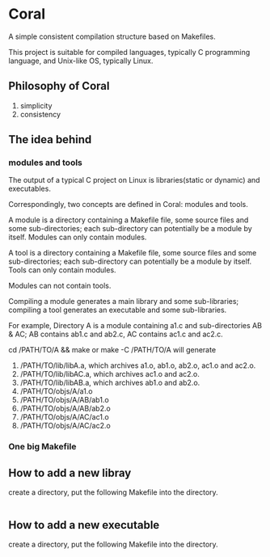 # Coral

A simple consistent compilation structure based on Makefiles.

This project is suitable for compiled languages, typically C programming language, and Unix-like OS, typically Linux.

## Philosophy of Coral

1. simplicity
2. consistency

## The idea behind

### modules and tools

The output of a typical C project on Linux is libraries(static or dynamic) and executables.

Correspondingly, two concepts are defined in Coral: modules and tools.

A module is a directory containing a Makefile file, some source files and some sub-directories; each sub-directory can potentially be a module by itself.
Modules can only contain modules.

A tool is a directory containing a Makefile file, some source files and some sub-directories; each sub-directory can potentially be a module by itself.
Tools can only contain modules.

Modules can not contain tools.

Compiling a module generates a main library and some sub-libraries; compiling a tool generates an executable and some sub-libraries.

For example, Directory A is a module containing a1.c and sub-directories AB & AC; AB contains ab1.c and ab2.c, AC contains ac1.c and ac2.c.

cd /PATH/TO/A && make or make -C /PATH/TO/A will generate
1. /PATH/TO/lib/libA.a, which archives a1.o, ab1.o, ab2.o, ac1.o and ac2.o.
2. /PATH/TO/lib/libAC.a, which archives ac1.o and ac2.o.
3. /PATH/TO/lib/libAB.a, which archives ab1.o and ab2.o.
4. /PATH/TO/objs/A/a1.o
5. /PATH/TO/objs/A/AB/ab1.o
5. /PATH/TO/objs/A/AB/ab2.o
5. /PATH/TO/objs/A/AC/ac1.o
5. /PATH/TO/objs/A/AC/ac2.o

### One big Makefile

## How to add a new libray

create a directory, put the following Makefile into the directory.
```
```

## How to add a new executable

create a directory, put the following Makefile into the directory.
```
```

